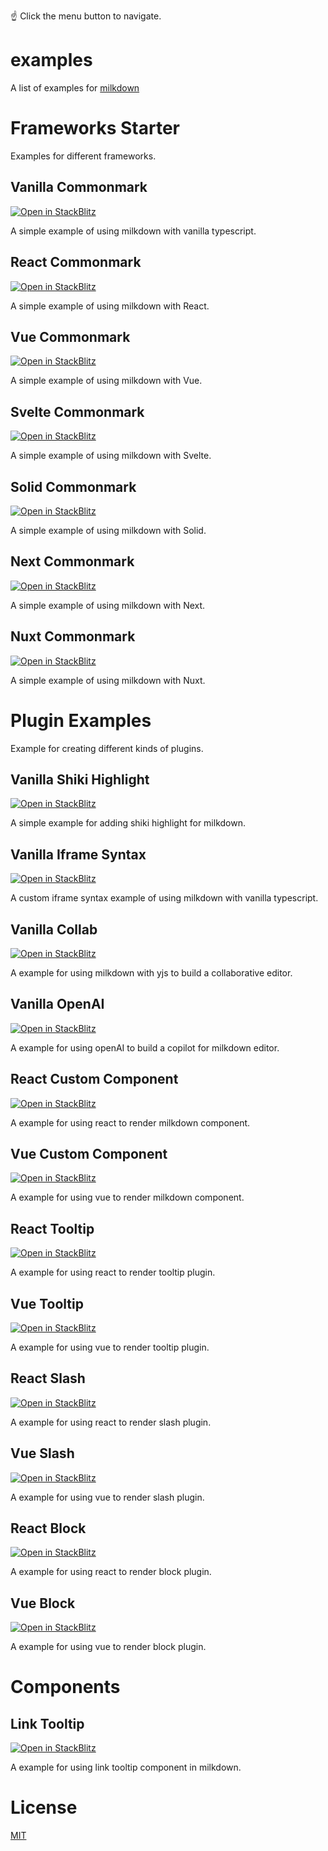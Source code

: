☝️ Click the menu button to navigate.

# examples

A list of examples for [milkdown](https://milkdown.dev)

# Frameworks Starter

Examples for different frameworks.

## Vanilla Commonmark

[![Open in StackBlitz](https://developer.stackblitz.com/img/open_in_stackblitz.svg)](https://stackblitz.com/github/Milkdown/examples/tree/main/vanilla-commonmark)

A simple example of using milkdown with vanilla typescript.

## React Commonmark

[![Open in StackBlitz](https://developer.stackblitz.com/img/open_in_stackblitz.svg)](https://stackblitz.com/github/Milkdown/examples/tree/main/react-commonmark)

A simple example of using milkdown with React.

## Vue Commonmark

[![Open in StackBlitz](https://developer.stackblitz.com/img/open_in_stackblitz.svg)](https://stackblitz.com/github/Milkdown/examples/tree/main/vue-commonmark)

A simple example of using milkdown with Vue.

## Svelte Commonmark

[![Open in StackBlitz](https://developer.stackblitz.com/img/open_in_stackblitz.svg)](https://stackblitz.com/github/Milkdown/examples/tree/main/svelte-commonmark)

A simple example of using milkdown with Svelte.

## Solid Commonmark

[![Open in StackBlitz](https://developer.stackblitz.com/img/open_in_stackblitz.svg)](https://stackblitz.com/github/Milkdown/examples/tree/main/solid-commonmark)

A simple example of using milkdown with Solid.

## Next Commonmark

[![Open in StackBlitz](https://developer.stackblitz.com/img/open_in_stackblitz.svg)](https://stackblitz.com/github/Milkdown/examples/tree/main/next-commonmark)

A simple example of using milkdown with Next.

## Nuxt Commonmark

[![Open in StackBlitz](https://developer.stackblitz.com/img/open_in_stackblitz.svg)](https://stackblitz.com/github/Milkdown/examples/tree/main/nuxt-commonmark)

A simple example of using milkdown with Nuxt.

# Plugin Examples

Example for creating different kinds of plugins.

## Vanilla Shiki Highlight

[![Open in StackBlitz](https://developer.stackblitz.com/img/open_in_stackblitz.svg)](https://stackblitz.com/github/Milkdown/examples/tree/main/vanilla-shiki-highlight)

A simple example for adding shiki highlight for milkdown.

## Vanilla Iframe Syntax

[![Open in StackBlitz](https://developer.stackblitz.com/img/open_in_stackblitz.svg)](https://stackblitz.com/github/Milkdown/examples/tree/main/vanilla-iframe-syntax)

A custom iframe syntax example of using milkdown with vanilla typescript.

## Vanilla Collab

[![Open in StackBlitz](https://developer.stackblitz.com/img/open_in_stackblitz.svg)](https://stackblitz.com/github/Milkdown/examples/tree/main/vanilla-collab)

A example for using milkdown with yjs to build a collaborative editor.

## Vanilla OpenAI

[![Open in StackBlitz](https://developer.stackblitz.com/img/open_in_stackblitz.svg)](https://stackblitz.com/github/Milkdown/examples/tree/main/vanilla-openai)

A example for using openAI to build a copilot for milkdown editor.

## React Custom Component

[![Open in StackBlitz](https://developer.stackblitz.com/img/open_in_stackblitz.svg)](https://stackblitz.com/github/Milkdown/examples/tree/main/react-custom-component)

A example for using react to render milkdown component.

## Vue Custom Component

[![Open in StackBlitz](https://developer.stackblitz.com/img/open_in_stackblitz.svg)](https://stackblitz.com/github/Milkdown/examples/tree/main/vue-custom-component)

A example for using vue to render milkdown component.

## React Tooltip

[![Open in StackBlitz](https://developer.stackblitz.com/img/open_in_stackblitz.svg)](https://stackblitz.com/github/Milkdown/examples/tree/main/react-tooltip)

A example for using react to render tooltip plugin.

## Vue Tooltip

[![Open in StackBlitz](https://developer.stackblitz.com/img/open_in_stackblitz.svg)](https://stackblitz.com/github/Milkdown/examples/tree/main/vue-tooltip)

A example for using vue to render tooltip plugin.

## React Slash

[![Open in StackBlitz](https://developer.stackblitz.com/img/open_in_stackblitz.svg)](https://stackblitz.com/github/Milkdown/examples/tree/main/react-slash)

A example for using react to render slash plugin.

## Vue Slash

[![Open in StackBlitz](https://developer.stackblitz.com/img/open_in_stackblitz.svg)](https://stackblitz.com/github/Milkdown/examples/tree/main/vue-slash)

A example for using vue to render slash plugin.

## React Block

[![Open in StackBlitz](https://developer.stackblitz.com/img/open_in_stackblitz.svg)](https://stackblitz.com/github/Milkdown/examples/tree/main/react-block)

A example for using react to render block plugin.

## Vue Block

[![Open in StackBlitz](https://developer.stackblitz.com/img/open_in_stackblitz.svg)](https://stackblitz.com/github/Milkdown/examples/tree/main/vue-block)

A example for using vue to render block plugin.

# Components

## Link Tooltip

[![Open in StackBlitz](https://developer.stackblitz.com/img/open_in_stackblitz.svg)](https://stackblitz.com/github/Milkdown/examples/tree/main/component-link-tooltip)

A example for using link tooltip component in milkdown.

# License

[MIT](/LICENSE)
